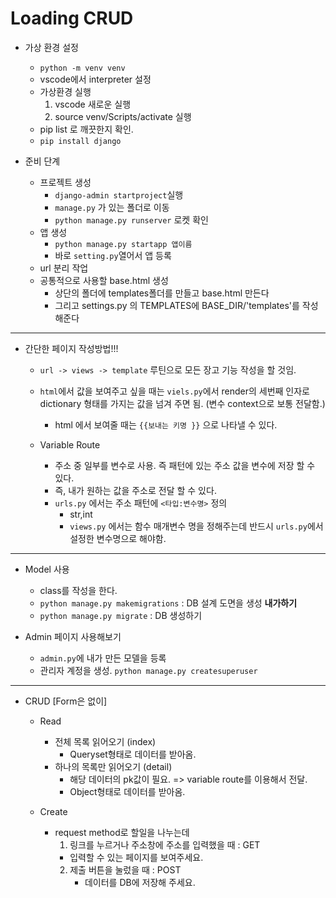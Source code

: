 # Loading CRUD

- 가상 환경 설정

  - `python -m venv venv`
  - vscode에서 interpreter 설정
  - 가상환경 실행
    1. vscode 새로운 실행
    2. source venv/Scripts/activate 실행
  - pip list 로 깨끗한지 확인.
  - `pip install django`

- 준비 단계

  - 프로젝트 생성
    - `django-admin startproject`실행
    - `manage.py` 가 있는 폴더로 이동
    - `python manage.py runserver`  로켓 확인
  - 앱 생성
    - `python manage.py startapp 앱이름`
    - 바로 `setting.py`열어서 앱 등록
  - url 분리 작업
  - 공통적으로 사용할 base.html 생성
    - 상단의 폴더에 templates폴더를 만들고 base.html 만든다
    - 그리고 settings.py 의 TEMPLATES에 BASE_DIR/'templates'를 작성해준다


****

- 간단한 페이지 작성방법!!!

  - `url -> views -> template` 루틴으로 모든 장고 기능 작성을 할 것임.

  - `html`에서 값을 보여주고 싶을 때는 `viels.py`에서 render의 세번째 인자로 dictionary 형태를 가지는 값을 넘겨 주면 됨. (변수 context으로 보통 전달함.)
    - html 에서 보여줄 때는 `{{보내는 키명 }}` 으로 나타낼 수 있다.
  - Variable Route
    - 주소 중 일부를 변수로 사용. 즉 패턴에 있는 주소 값을 변수에 저장 할 수 있다.
    - 즉, 내가 원하는 값을 주소로 전달 할 수 있다.
    - `urls.py` 에서는 주소 패턴에 `<타입:변수명>` 정의
      - str,int
      - `views.py` 에서는 함수 매개변수 명을 정해주는데 반드시 `urls.py`에서 설정한 변수명으로 해야함.

***

- Model 사용
  - class를 작성을 한다.
  - `python manage.py makemigrations` : DB 설계 도면을 생성 **내가하기**
  - `python manage.py migrate` :   DB 생성하기



- Admin 페이지 사용해보기
  - `admin.py`에 내가 만든 모델을 등록
  - 관리자 계정을 생성. `python manage.py createsuperuser`

***

- CRUD [Form은 없이]

  - Read
    - 전체 목록 읽어오기 (index)
      - Queryset형태로 데이터를 받아옴.
    - 하나의 목록만 읽어오기 (detail)
      - 해당 데이터의 pk값이 필요. => variable route를 이용해서 전달.
      - Object형태로 데이터를 받아옴.

  - Create
    - request method로 할일을 나누는데
      1.  링크를 누르거나 주소창에 주소를 입력했을 때 : GET
         - 입력할 수 있는 페이지를 보여주세요.
      2. 제출 버튼을 눌렀을 때 : POST
         - 데이터를 DB에 저장해 주세요.